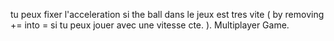 tu peux fixer l'acceleration si the ball dans le jeux est tres vite ( by removing += into = si tu peux jouer avec une vitesse cte. ).
Multiplayer Game.
